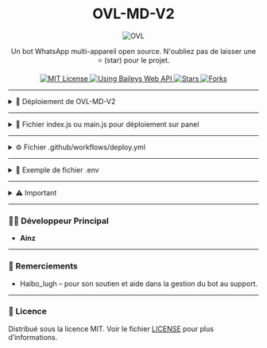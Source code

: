 <h1 align="center">OVL-MD-V2</h1>

<p align="center"> 
    <img alt="OVL" src="https://files.catbox.moe/gxcb9p.jpg">
</p>

<p align="center">
    Un bot WhatsApp multi-appareil open source. N'oubliez pas de laisser une ⭐ (star) pour le projet.
</p>

<p align="center">
    <a href="https://opensource.org/licenses/MIT">
        <img src="https://img.shields.io/badge/License-MIT-green.svg?style=flat-square" alt="MIT License" />
    </a>
    <a href="https://github.com/WhiskeySockets/Baileys">
        <img src="https://img.shields.io/badge/Baileys-Web%20API-orange?style=flat-square" alt="Using Baileys Web API" />
    </a>
    <a href="https://github.com/Ainz-devs/OVL-MD-V2/stargazers">
        <img src="https://img.shields.io/github/stars/Ainz-devs/OVL-MD-V2?style=flat-square" alt="Stars" />
    </a>
    <a href="https://github.com/Ainz-devs/OVL-MD-V2/network/members">
        <img src="https://img.shields.io/github/forks/Ainz-devs/OVL-MD-V2?style=flat-square" alt="Forks" />
    </a>
</p>

---

<details>
  <summary>🚀 Déploiement de OVL-MD-V2</summary>

### Étape 1 : Fork du dépôt GitHub
- 👉 [Créer un fork ici](https://github.com/Ainz-fkk/OVL-MD/fork)

### Étape 2 : Générer une SESSION ID
- 🔐 [Obtenir une SESSION-ID](https://quickest-elise-ainz-oest-org-53269c8e.koyeb.app)
- 📌 Conservez-la en lieu sûr.

### Étape 3 : Créer une base de données
- 🛠️ [Créer une base Supabase](https://supabase.com)
- Ou utilisez une existante.

### 🚀 Étape 4 : Méthodes de déploiement

#### <img src="https://img.shields.io/badge/Render-12100E?style=for-the-badge&logo=render&logoColor=white" height="28" />  
- Créez un compte : [Lien Render](https://dashboard.render.com/register)  
- Déploiement rapide : [Déployer sur Render](https://dashboard.render.com/web/new)

#### <img src="https://img.shields.io/badge/Koyeb-000000?style=for-the-badge&logo=koyeb&logoColor=white" height="28" />  
- Créez un compte : [Lien Koyeb](https://app.koyeb.com/auth/signup)  
- Déploiement rapide : [Déployer sur Koyeb](https://app.koyeb.com/deploy?type=git&name=ovl-md&repository=https%3A%2F%2Fgithub.com%2FAinz-devs%2FOVL-MD-V2&branch=main&builder=dockerfile&env[PREFIXE]=%F0%9F%97%BF&env[NOM_OWNER]=Ainz&env[NUMERO_OWNER]=226xxxxxxxx&env[MODE]=public&env[MENU]=https%3A%2F%2Fi.ibb.co%2Fynx9QcZ%2Fimage.jpg&env[SESSION_ID]=ovl&env[DATABASE]=&env[LEVEL_UP]=non&env[STICKER_PACK_NAME]=Wa-sticker&env[STICKER_AUTHOR_NAME]=OVL-MD)

#### <img src="https://img.shields.io/badge/Panel-grey?style=for-the-badge&logo=windows-terminal&logoColor=white" height="28" />  
- Créez un serveur  
- Ajoutez le fichier `index.js` ou `main.js`
- Démarrez le bot

#### <img src="https://img.shields.io/badge/GitHub%20Actions-2088FF?style=for-the-badge&logo=github-actions&logoColor=white" height="28" />  
- Ajoutez un fichier `.env`  
- Créez le fichier `.github/workflows/deploy.yml`

</details>

---

<details>
  <summary>📝 Fichier index.js ou main.js pour déploiement sur panel</summary>

```js
const { writeFileSync, existsSync, mkdirSync } = require('fs');
const { spawnSync } = require('child_process');
const path = require('path');

const env_file = ``; // Ajoutez ici vos variables d'environnement

if (!env_file.trim()) {
  console.error("Aucune donnée de configuration dans 'env_file'. Remplissez les infos.");
  process.exit(1);
}

const envPath = path.join(__dirname, 'ovl', '.env');

function runCommand(command, args, options = {}) {
  const result = spawnSync(command, args, { stdio: 'inherit', ...options });
  if (result.error || result.status !== 0) {
    throw new Error(`Erreur lors de l'exécution : ${command}`);
  }
}

if (!existsSync('ovl')) {
  console.log("Clonage...");
  runCommand('git', ['clone', 'https://github.com/Ainz-fkk/OVL-MD', 'ovl']);
  runCommand('npm', ['install'], { cwd: 'ovl' });
}

if (!existsSync(envPath)) {
  mkdirSync(path.dirname(envPath), { recursive: true });
  writeFileSync(envPath, env_file.trim());
}

runCommand('npm', ['run', 'Ovl'], { cwd: 'ovl' });
```

</details>

---

<details>
  <summary>⚙️ Fichier .github/workflows/deploy.yml</summary>

```yaml
name: OVL-MD Bot CI

on:
  push:
    branches: [main]
  pull_request:
    branches: [main]
  schedule:
    - cron: '0 */5 * * *'

jobs:
  build:
    runs-on: ubuntu-latest
    strategy:
      matrix:
        node-version: [20.x]
    steps:
      - uses: actions/checkout@v3
      - uses: actions/setup-node@v3
        with:
          node-version: ${{ matrix.node-version }}
      - run: |
          sudo apt update
          sudo apt install -y ffmpeg
          npm i
      - run: timeout 18300s npm run Ovl
```

</details>

---

<details>
  <summary>🔐 Exemple de fichier .env</summary>

```env
PREFIXE=🗿
NOM_OWNER=Ainz
NUMERO_OWNER=226xxxxxxxx
MODE=public
MENU=https://i.ibb.co/ynx9QcZ/image.jpg
SESSION_ID=ovl
DATABASE=
LEVEL_UP=non
STICKER_PACK_NAME=Wa-sticker
STICKER_AUTHOR_NAME=OVL-MD
RENDER_API_KEY=
```

</details>

---
<details>
  <summary>⚠️ Important</summary>

<br>

> **Utilisation à vos risques et périls**  
> ⚠️ L'utilisation de cet outil doit se faire avec précaution. **WhatsApp interdit strictement l’usage de solutions automatisées non officielles** telles que les bots, scripts, ou clients modifiés, ce qui peut entraîner **des suspensions de compte, voire des poursuites**.  
>  
> 🔐 Soyez également attentif aux tentatives d'escroquerie ou d'ingénierie sociale. **Ne partagez pas votre session WhatsApp ni des informations personnelles.**  
>  
> ✅ En utilisant ce projet, vous acceptez pleinement les risques et conséquences qui peuvent en découler.

</details>

---

### 👨‍💻 Développeur Principal
- **Ainz**
---
### 🙌 Remerciements
- Haibo_lugh – pour son soutien et aide dans la gestion du bot au support.
---
### 📄 Licence

Distribué sous la licence MIT. Voir le fichier [LICENSE](./LICENSE) pour plus d’informations.

